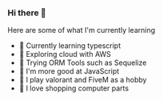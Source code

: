 ### Hi there 👋

Here are some of what I'm currently learning

- 💬 Currently learning typescript
- 💬 Exploring cloud with AWS
- 💬 Trying ORM Tools such as Sequelize
- 💬 I'm more good at JavaScript
- 💬 I play valorant and FiveM as a hobby
- 💬 I love shopping computer parts
